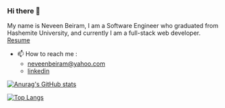 ### Hi there 👋
 My name is Neveen Beiram, I am a Software Engineer who graduated from Hashemite University, and currently I am a full-stack web developer.
 [Resume](https://drive.google.com/file/d/1dDB42jveG6O0Ipdg1j17GSEwFDLm5Q1y/view?usp=sharing)

 - 📫 How to reach me : 
    *  neveenbeiram@yahoo.com
    *  [linkedin](https://www.linkedin.com/in/neveen-beiram-8a6b41192/)



[![Anurag's GitHub stats](https://github-readme-stats.vercel.app/api?username=NeveenBeiram&show_icons=true&&hide=stars,issues&theme=tokyonight)](https://github.com/anuraghazra/github-readme-stats)

[![Top Langs](https://github-readme-stats.vercel.app/api/top-langs/?username=NeveenBeiram&hide=python,shell&layout=compact&theme=tokyonight)](https://github.com/anuraghazra/github-readme-stats)



<!--
**NeveenBeiram/NeveenBeiram** is a ✨ _special_ ✨ repository because its `README.md` (this file) appears on your GitHub profile.

Here are some ideas to get you started:

- 🔭 I’m currently working on ...
- 🌱 I’m currently learning ...
- 👯 I’m looking to collaborate on ...
- 🤔 I’m looking for help with ...
- 💬 Ask me about ...
- 📫 How to reach me: ...
- 😄 Pronouns: ...
- ⚡ Fun fact: ...
-->
